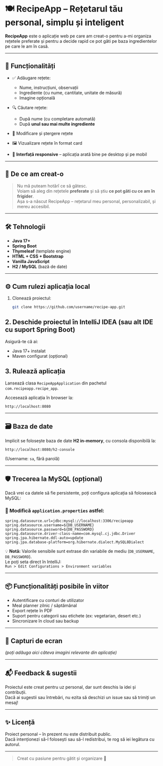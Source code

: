 # 🍽️ RecipeApp – Rețetarul tău personal, simplu și inteligent

**RecipeApp** este o aplicație web pe care am creat-o pentru a-mi organiza rețetele preferate și pentru a decide rapid ce pot găti pe baza ingredientelor pe care le am în casă.

---

## 🎯 Funcționalități

- ✅ Adăugare rețete:
  - Nume, instrucțiuni, observații
  - Ingrediente (cu nume, cantitate, unitate de măsură)
  - Imagine opțională

- 🔍 Căutare rețete:
  - După nume (cu completare automată)
  - După **unul sau mai multe ingrediente**

- 📝 Modificare și ștergere rețete

- 🖼️ Vizualizare rețete în format card

- 📱 **Interfață responsive** – aplicația arată bine pe desktop și pe mobil

---

## 🚀 De ce am creat-o

> Nu mă puteam hotărî ce să gătesc.  
> Voiam să aleg din rețetele **preferate** și să știu **ce pot găti cu ce am în frigider**.  
> Așa s-a născut RecipeApp – rețetarul meu personal, personalizabil, și mereu accesibil.

---

## 🛠️ Tehnologii

- **Java 17+**
- **Spring Boot**
- **Thymeleaf** (template engine)
- **HTML + CSS + Bootstrap**
- **Vanilla JavaScript**
- **H2 / MySQL** (bază de date)

---

## ⚙️ Cum rulezi aplicația local

1. Clonează proiectul:
   ```bash
   git clone https://github.com/username/recipe-app.git
## 2. Deschide proiectul în IntelliJ IDEA (sau alt IDE cu suport Spring Boot)

Asigură-te că ai:

- Java 17+ instalat
- Maven configurat (opțional)

## 3. Rulează aplicația

Lansează clasa `RecipeAppApplication` din pachetul `com.recipeapp.recipe_app`.

Accesează aplicația în browser la:

```
http://localhost:8080
```

---

## 🗃️ Baza de date

Implicit se folosește baza de date **H2 in-memory**, cu consola disponibilă la:

```
http://localhost:8080/h2-console
```

(Username: `sa`, fără parolă)

---

## 🛡️ Trecerea la MySQL (opțional)

Dacă vrei ca datele să fie persistente, poți configura aplicația să folosească MySQL:

### 🔧 Modifică `application.properties` astfel:

```properties
spring.datasource.url=jdbc:mysql://localhost:3306/recipeapp
spring.datasource.username=${DB_USERNAME}
spring.datasource.password=${DB_PASSWORD}
spring.datasource.driver-class-name=com.mysql.cj.jdbc.Driver
spring.jpa.hibernate.ddl-auto=update
spring.jpa.database-platform=org.hibernate.dialect.MySQL8Dialect
```

💡 **Notă:** Valorile sensibile sunt extrase din variabile de mediu (`DB_USERNAME`, `DB_PASSWORD`).  
Le poți seta direct în IntelliJ:  
`Run > Edit Configurations > Environment variables`

---

## 📦 Funcționalități posibile în viitor

- Autentificare cu conturi de utilizator
- Meal planner zilnic / săptămânal
- Export rețete în PDF
- Suport pentru categorii sau etichete (ex: vegetarian, desert etc.)
- Sincronizare în cloud sau backup

---

## 📸 Capturi de ecran

_(poți adăuga aici câteva imagini relevante din aplicație)_

---

## 📬 Feedback & sugestii

Proiectul este creat pentru uz personal, dar sunt deschis la idei și contribuții.  
Dacă ai sugestii sau întrebări, nu ezita să deschizi un issue sau să trimiți un mesaj!

---

## ✨ Licență

Proiect personal – în prezent nu este distribuit public.  
Dacă intenționezi să-l folosești sau să-l redistribui, te rog să iei legătura cu autorul.

---

> Creat cu pasiune pentru gătit și organizare 🙌
